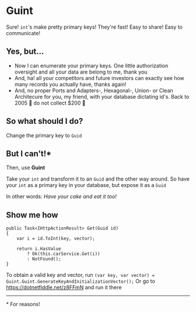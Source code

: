 

# Guint
Sure! `int`'s make pretty primary keys! They're fast! Easy to share! Easy to communicate!

## Yes, but...

- Now I can enumerate your primary keys. One little authorization oversight and all your data are belong to me, thank you
- And, ha! all your competitors and future investors can exactly see how many records you actually have, thanks again!
- And, no proper Ports and Adapters-, Hexagonal-, Union- or Clean Architecure for you, my friend, with your database dictating id's. Back to 2005 🦕 do not collect $200 👋

## So what should I do?
Change the primary key to `Guid`

## But I can't!*
Then, use **Guint**

Take your `int` and transform it to an `Guid` and the other way around. So have your `int` as a primary key in your database, but expose it as a `Guid`

In other words: *Have your cake and eat it too!*

## Show me how
```
public Task<IHttpActionResult> Get(Guid id)
{
	var i = id.ToInt(key, vector);

	return i.HasValue
		? Ok(this.carService.Get(i))
		: NotFound();
}
```
To obtain a valid key and vector, run
 `(var key, var vector) = Guint.Guint.GenerateKeyAndInitializationVector();`
Or go to https://dotnetfiddle.net/z8FFmN and run it there

---
\* For reasons!
